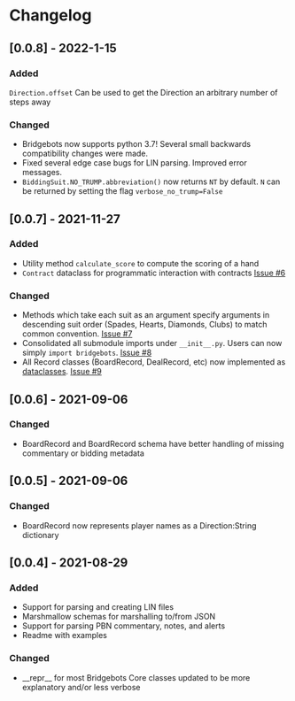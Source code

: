# Changelog

## [0.0.8] - 2022-1-15
### Added
`Direction.offset` Can be used to get the Direction an arbitrary number of steps away
### Changed
- Bridgebots now supports python 3.7! Several small backwards compatibility changes were made.
- Fixed several edge case bugs for LIN parsing. Improved error messages.
- `BiddingSuit.NO_TRUMP.abbreviation()` now returns `NT` by default. `N` can be returned by setting the flag `verbose_no_trump=False`

## [0.0.7] - 2021-11-27
### Added
- Utility method `calculate_score` to compute the scoring of a hand
- `Contract` dataclass for programmatic interaction with contracts [Issue #6](https://github.com/forrestrice/bridge-bots/issues/6)
### Changed
- Methods which take each suit as an argument specify arguments in descending suit order (Spades, Hearts, Diamonds, Clubs) to match common convention. [Issue #7](https://github.com/forrestrice/bridge-bots/issues/7)
- Consolidated all submodule imports under `__init__.py`. Users can now simply `import bridgebots`. [Issue #8](https://github.com/forrestrice/bridge-bots/issues/8)
- All Record classes (BoardRecord, DealRecord, etc) now implemented as [dataclasses](https://docs.python.org/3/library/dataclasses.html). [Issue #9](https://github.com/forrestrice/bridge-bots/issues/9)


## [0.0.6] - 2021-09-06
### Changed
- BoardRecord and BoardRecord schema have better handling of missing commentary or bidding metadata

## [0.0.5] - 2021-09-06
### Changed
- BoardRecord now represents player names as a Direction:String dictionary

## [0.0.4] - 2021-08-29
### Added
- Support for parsing and creating LIN files
- Marshmallow schemas for marshalling to/from JSON
- Support for parsing PBN commentary, notes, and alerts
- Readme with examples

### Changed

- \_\_repr\_\_ for most Bridgebots Core classes updated to be more explanatory and/or less verbose